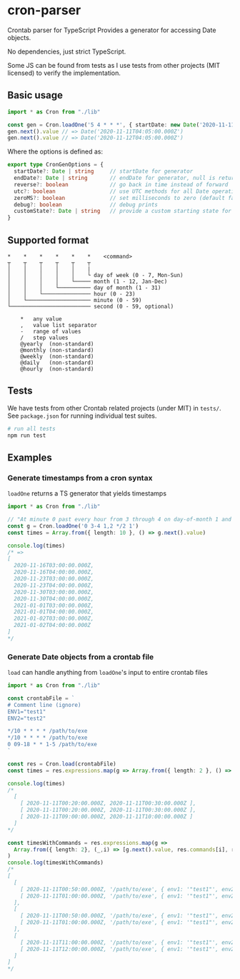 # cron-parser

Crontab parser for TypeScript
Provides a generator for accessing Date objects.

No dependencies, just strict TypeScript.

Some JS can be found from tests as I use tests from other projects (MIT licensed) to verify the implementation.

## Basic usage

```typescript
import * as Cron from "./lib"

const gen = Cron.loadOne('5 4 * * *', { startDate: new Date('2020-11-11') })
gen.next().value // => Date('2020-11-11T04:05:00.000Z')
gen.next().value // => Date('2020-11-12T04:05:00.000Z')
```

Where the options is defined as:

```typescript
export type CronGenOptions = {
  startDate?: Date | string     // startDate for generator
  endDate?: Date | string       // endDate for generator, null is returned when done===true
  reverse?: boolean             // go back in time instead of forward
  utc?: boolean                 // use UTC methods for all Date operations (default true)
  zeroMS?: boolean              // set milliseconds to zero (default false)
  debug?: boolean               // debug prints
  customState?: Date | string   // provide a custom starting state for the generator
}
```

## Supported format

```
*    *    *    *    *    *    <command>
┬    ┬    ┬    ┬    ┬    ┬
│    │    │    │    │    |
│    │    │    │    │    └ day of week (0 - 7, Mon-Sun)
│    │    │    │    └───── month (1 - 12, Jan-Dec)
│    │    │    └────────── day of month (1 - 31)
│    │    └─────────────── hour (0 - 23)
│    └──────────────────── minute (0 - 59)
└───────────────────────── second (0 - 59, optional)

    *   any value
    ,   value list separator
    -   range of values
    /   step values
    @yearly  (non-standard)
    @monthly (non-standard)
    @weekly  (non-standard)
    @daily   (non-standard)
    @hourly  (non-standard)
```
## Tests

We have tests from other Crontab related projects (under MIT) in `tests/`.
See `package.json` for running individual test suites.

```bash
# run all tests
npm run test
```

## Examples

### Generate timestamps from a cron syntax

`loadOne` returns a TS generator that yields timestamps

```typescript
import * as Cron from "./lib"

// "At minute 0 past every hour from 3 through 4 on day-of-month 1 and 2 and on Monday in every 2nd month."
const g = Cron.loadOne('0 3-4 1,2 */2 1')
const times = Array.from({ length: 10 }, () => g.next().value)

console.log(times)
/* =>
[
  2020-11-16T03:00:00.000Z,
  2020-11-16T04:00:00.000Z,
  2020-11-23T03:00:00.000Z,
  2020-11-23T04:00:00.000Z,
  2020-11-30T03:00:00.000Z,
  2020-11-30T04:00:00.000Z,
  2021-01-01T03:00:00.000Z,
  2021-01-01T04:00:00.000Z,
  2021-01-02T03:00:00.000Z,
  2021-01-02T04:00:00.000Z
]
*/
```

### Generate Date objects from a crontab file

`load` can handle anything from `loadOne`'s input to entire crontab files

```typescript
import * as Cron from "./lib"

const crontabFile = `
# Comment line (ignore)
ENV1="test1"
ENV2="test2"

*/10 * * * * /path/to/exe
*/10 * * * * /path/to/exe
0 09-18 * * 1-5 /path/to/exe
`

const res = Cron.load(crontabFile)
const times = res.expressions.map(g => Array.from({ length: 2 }, () => g.next().value))

console.log(times)
/*
  [
    [ 2020-11-11T00:20:00.000Z, 2020-11-11T00:30:00.000Z ],
    [ 2020-11-11T00:20:00.000Z, 2020-11-11T00:30:00.000Z ],
    [ 2020-11-11T09:00:00.000Z, 2020-11-11T10:00:00.000Z ]
  ]
*/

const timesWithCommands = res.expressions.map(g =>
  Array.from({ length: 2}, (_,i) => [g.next().value, res.commands[i], res.variables])
)
console.log(timesWithCommands)
/*
[
  [
    [ 2020-11-11T00:50:00.000Z, '/path/to/exe', { env1: '"test1"', env2: '"test2"' } ],
    [ 2020-11-11T01:00:00.000Z, '/path/to/exe', { env1: '"test1"', env2: '"test2"' } ]
  ],
  [
    [ 2020-11-11T00:50:00.000Z, '/path/to/exe', { env1: '"test1"', env2: '"test2"' } ],
    [ 2020-11-11T01:00:00.000Z, '/path/to/exe', { env1: '"test1"', env2: '"test2"' } ]
  ],
  [
    [ 2020-11-11T11:00:00.000Z, '/path/to/exe', { env1: '"test1"', env2: '"test2"' } ],
    [ 2020-11-11T12:00:00.000Z, '/path/to/exe', { env1: '"test1"', env2: '"test2"' } ]
  ]
]
*/
```
